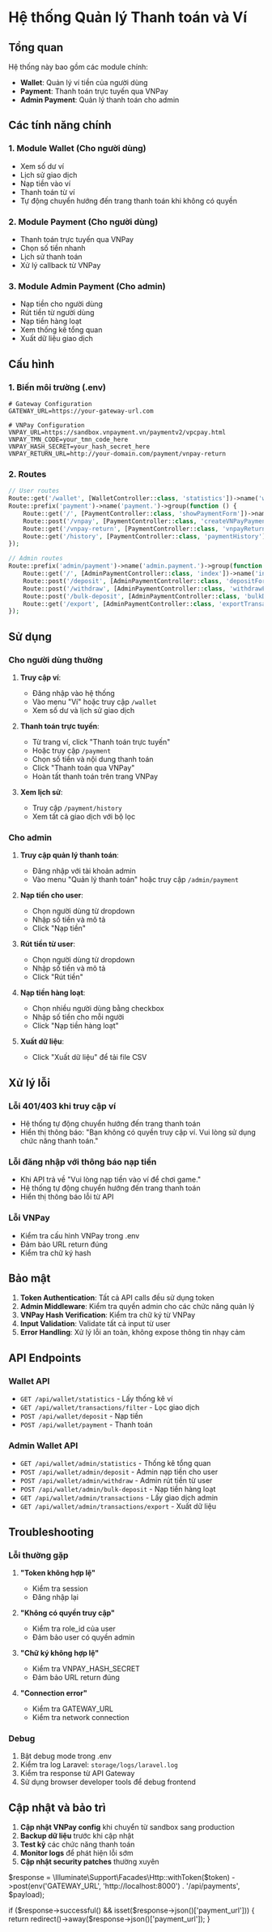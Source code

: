 # Hệ thống Quản lý Thanh toán và Ví

## Tổng quan

Hệ thống này bao gồm các module chính:
- **Wallet**: Quản lý ví tiền của người dùng
- **Payment**: Thanh toán trực tuyến qua VNPay
- **Admin Payment**: Quản lý thanh toán cho admin

## Các tính năng chính

### 1. Module Wallet (Cho người dùng)
- Xem số dư ví
- Lịch sử giao dịch
- Nạp tiền vào ví
- Thanh toán từ ví
- Tự động chuyển hướng đến trang thanh toán khi không có quyền

### 2. Module Payment (Cho người dùng)
- Thanh toán trực tuyến qua VNPay
- Chọn số tiền nhanh
- Lịch sử thanh toán
- Xử lý callback từ VNPay

### 3. Module Admin Payment (Cho admin)
- Nạp tiền cho người dùng
- Rút tiền từ người dùng
- Nạp tiền hàng loạt
- Xem thống kê tổng quan
- Xuất dữ liệu giao dịch

## Cấu hình

### 1. Biến môi trường (.env)
```env
# Gateway Configuration
GATEWAY_URL=https://your-gateway-url.com

# VNPay Configuration
VNPAY_URL=https://sandbox.vnpayment.vn/paymentv2/vpcpay.html
VNPAY_TMN_CODE=your_tmn_code_here
VNPAY_HASH_SECRET=your_hash_secret_here
VNPAY_RETURN_URL=http://your-domain.com/payment/vnpay-return
```

### 2. Routes
```php
// User routes
Route::get('/wallet', [WalletController::class, 'statistics'])->name('wallet');
Route::prefix('payment')->name('payment.')->group(function () {
    Route::get('/', [PaymentController::class, 'showPaymentForm'])->name('index');
    Route::post('/vnpay', [PaymentController::class, 'createVNPayPayment'])->name('vnpay');
    Route::get('/vnpay-return', [PaymentController::class, 'vnpayReturn'])->name('vnpay-return');
    Route::get('/history', [PaymentController::class, 'paymentHistory'])->name('history');
});

// Admin routes
Route::prefix('admin/payment')->name('admin.payment.')->group(function () {
    Route::get('/', [AdminPaymentController::class, 'index'])->name('index');
    Route::post('/deposit', [AdminPaymentController::class, 'depositForUser'])->name('deposit');
    Route::post('/withdraw', [AdminPaymentController::class, 'withdrawFromUser'])->name('withdraw');
    Route::post('/bulk-deposit', [AdminPaymentController::class, 'bulkDeposit'])->name('bulk-deposit');
    Route::get('/export', [AdminPaymentController::class, 'exportTransactions'])->name('export');
});
```

## Sử dụng

### Cho người dùng thường

1. **Truy cập ví**:
   - Đăng nhập vào hệ thống
   - Vào menu "Ví" hoặc truy cập `/wallet`
   - Xem số dư và lịch sử giao dịch

2. **Thanh toán trực tuyến**:
   - Từ trang ví, click "Thanh toán trực tuyến"
   - Hoặc truy cập `/payment`
   - Chọn số tiền và nội dung thanh toán
   - Click "Thanh toán qua VNPay"
   - Hoàn tất thanh toán trên trang VNPay

3. **Xem lịch sử**:
   - Truy cập `/payment/history`
   - Xem tất cả giao dịch với bộ lọc

### Cho admin

1. **Truy cập quản lý thanh toán**:
   - Đăng nhập với tài khoản admin
   - Vào menu "Quản lý thanh toán" hoặc truy cập `/admin/payment`

2. **Nạp tiền cho user**:
   - Chọn người dùng từ dropdown
   - Nhập số tiền và mô tả
   - Click "Nạp tiền"

3. **Rút tiền từ user**:
   - Chọn người dùng từ dropdown
   - Nhập số tiền và mô tả
   - Click "Rút tiền"

4. **Nạp tiền hàng loạt**:
   - Chọn nhiều người dùng bằng checkbox
   - Nhập số tiền cho mỗi người
   - Click "Nạp tiền hàng loạt"

5. **Xuất dữ liệu**:
   - Click "Xuất dữ liệu" để tải file CSV

## Xử lý lỗi

### Lỗi 401/403 khi truy cập ví
- Hệ thống tự động chuyển hướng đến trang thanh toán
- Hiển thị thông báo: "Bạn không có quyền truy cập ví. Vui lòng sử dụng chức năng thanh toán."

### Lỗi đăng nhập với thông báo nạp tiền
- Khi API trả về "Vui lòng nạp tiền vào ví để chơi game."
- Hệ thống tự động chuyển hướng đến trang thanh toán
- Hiển thị thông báo lỗi từ API

### Lỗi VNPay
- Kiểm tra cấu hình VNPay trong .env
- Đảm bảo URL return đúng
- Kiểm tra chữ ký hash

## Bảo mật

1. **Token Authentication**: Tất cả API calls đều sử dụng token
2. **Admin Middleware**: Kiểm tra quyền admin cho các chức năng quản lý
3. **VNPay Hash Verification**: Kiểm tra chữ ký từ VNPay
4. **Input Validation**: Validate tất cả input từ user
5. **Error Handling**: Xử lý lỗi an toàn, không expose thông tin nhạy cảm

## API Endpoints

### Wallet API
- `GET /api/wallet/statistics` - Lấy thống kê ví
- `GET /api/wallet/transactions/filter` - Lọc giao dịch
- `POST /api/wallet/deposit` - Nạp tiền
- `POST /api/wallet/payment` - Thanh toán

### Admin Wallet API
- `GET /api/wallet/admin/statistics` - Thống kê tổng quan
- `POST /api/wallet/admin/deposit` - Admin nạp tiền cho user
- `POST /api/wallet/admin/withdraw` - Admin rút tiền từ user
- `POST /api/wallet/admin/bulk-deposit` - Nạp tiền hàng loạt
- `GET /api/wallet/admin/transactions` - Lấy giao dịch admin
- `GET /api/wallet/admin/transactions/export` - Xuất dữ liệu

## Troubleshooting

### Lỗi thường gặp

1. **"Token không hợp lệ"**
   - Kiểm tra session
   - Đăng nhập lại

2. **"Không có quyền truy cập"**
   - Kiểm tra role_id của user
   - Đảm bảo user có quyền admin

3. **"Chữ ký không hợp lệ"**
   - Kiểm tra VNPAY_HASH_SECRET
   - Đảm bảo URL return đúng

4. **"Connection error"**
   - Kiểm tra GATEWAY_URL
   - Kiểm tra network connection

### Debug

1. Bật debug mode trong .env
2. Kiểm tra log Laravel: `storage/logs/laravel.log`
3. Kiểm tra response từ API Gateway
4. Sử dụng browser developer tools để debug frontend

## Cập nhật và bảo trì

1. **Cập nhật VNPay config** khi chuyển từ sandbox sang production
2. **Backup dữ liệu** trước khi cập nhật
3. **Test kỹ** các chức năng thanh toán
4. **Monitor logs** để phát hiện lỗi sớm
5. **Cập nhật security patches** thường xuyên 

$response = \Illuminate\Support\Facades\Http::withToken($token)
    ->post(env('GATEWAY_URL', 'http://localhost:8000') . '/api/payments', $payload);

if ($response->successful() && isset($response->json()['payment_url'])) {
    return redirect()->away($response->json()['payment_url']);
} 